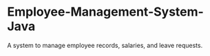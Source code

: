 # Employee-Management-System-Java
A system to manage employee records, salaries, and leave requests.
